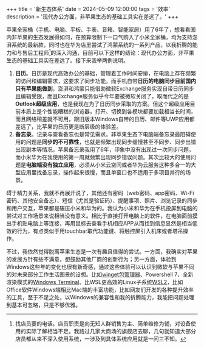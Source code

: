+++
title = '新生态体系'
date = 2024-05-09 12:00:00
tags = '效率'
description = '现代办公方面，非苹果生态的基础工具实在差远了。'
+++
<!--more-->

苹果全家桶（手机、电脑、平板、手表、音箱、智能家居）用了6年了，想看看国内非苹果的生态发展得如何，在预算限制下一口气购入了小米全家桶，均为支持澎湃系统的最新款，同时也在华为店里尝试了鸿蒙系统的一系列产品，以我折腾的能力和与售后工程师[^1]的深入沟通，目前可以下这样的结论：现代办公方面，非苹果生态的基础工具实在差远了。接下来我举两例说明。

[^1]: 找店员要的电话。店员职责是向无知人群销售为主、简单维修为辅，对设备使用的实际了解相当不足。我路过几家大商场的旗舰店去聊，几句就知道大部分店员都从来不深入使用系统，一涉及到具体系统应用就是一问三不知。

1. **日历**。日历是现代高效办公的基础，管理着工作时间安排，在电脑上存在频繁的访问和编辑需求，这要求了同步功能。而手机自带**日历的电脑同步目前国内只有苹果能做到**，澎湃和鸿蒙只能借助微软Exchange服务实现自带日历同步且编辑受限，而且Exchange服务似乎今年要被微软关闭了，取而代之的是**Outlook超级应用**，也是我现在为了日历同步采取的方案。但这个超级应用目前本质上是个性能糟糕的浏览器，打开、切换到各模块都要加载相当长时间，而且网络稍差就不可用，跟旧版本Windows自带的日历、邮件等UWP应用都差远了，比苹果的日历更是断层级的体验差。
2. **备忘录**。记录与查看备忘也是常见需求。非苹果生态下电脑端备忘录最阻碍使用的问题是**同步的不可靠性**，也就是频繁出现同步缓慢甚至不同步、同步出错出现副本等情况。苹果备忘录我用了6年，印象中没有出现过一次同步问题，而小米华为在我使用的第一周就频繁出现同步错误问题。其次比较大的使用问题是**电脑端没有独立应用**，必须从小米云空间或者华为云服务这种多合一的大型应用里找备忘录，操作起来很慢，而且单窗口也不适用于多项目并行的场景。

碍于精力关系，我就不再展开说了，其他还有密码（web密码、app密码、Wi-Fi密码、其他安全备忘）、短信（尤其是验证码）、提醒事项、照片、浏览记录的同步和用户交互，苹果都是碾压小米和华为的。我认为小米和华为在手机投屏到电脑的尝试对工作场景来说相当没有意义。相比于直接打开电脑上的软件，在电脑面前摸出手机贴电脑上等连接，再用鼠标去查看手机相应APP从而找到信息显然是相当低效的行为，有点类似于用touchbar取代功能键、将触控屏引入机床或者塔吊操作。

不过，我依然觉得脱离苹果生态是一次有趣且值得的尝试。一方面，我确实对苹果的发展方针有些不满意，想鼓励其他厂商的创新行为；另一方面，体验到Windows这些年的变化也很有新奇感，通过这些体验可以认识到微软与苹果不同的对未来部分工作生活图景的设想。比如[winget包管理器](https://learn.microsoft.com/zh-cn/windows/package-manager/winget/)、Powershell 7、全新渲染模式的[Windows Terminal](https://learn.microsoft.com/zh-cn/windows/terminal/)、比WSL更高效的Linux子系统[WSL2](https://learn.microsoft.com/zh-cn/windows/wsl/about?source=recommendations)，比如Office软件Windows端相比Mac端的丰富功能，比如网友们开发的各种提升效率的工具，至于不足之处，以Windows的兼容性和我的折腾能力，我能把问题处理到基本可忽略，只是不够优雅。
